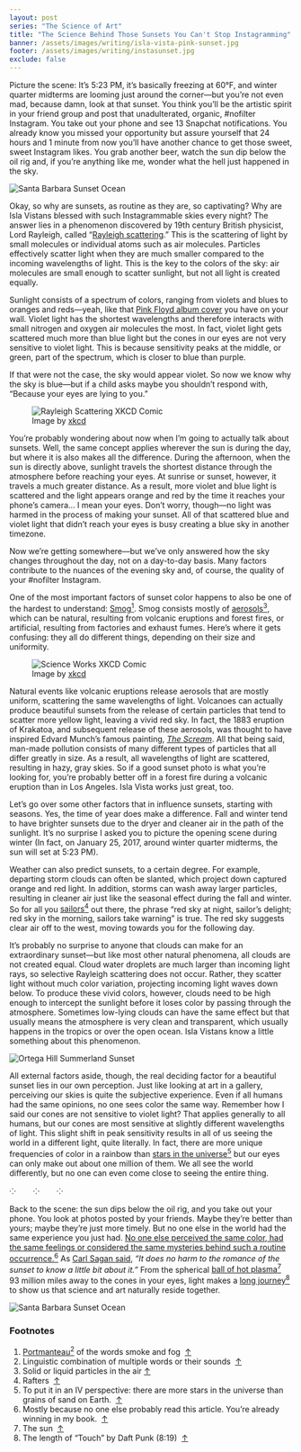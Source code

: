 ```yaml
---
layout: post
series: "The Science of Art"
title: "The Science Behind Those Sunsets You Can't Stop Instagramming"
banner: /assets/images/writing/isla-vista-pink-sunset.jpg
footer: /assets/images/writing/instasunset.jpg
exclude: false
---
```


Picture the scene: It’s 5:23 PM, it’s basically freezing at 60°F, and winter quarter midterms are looming just around the corner—but you’re not even mad, because damn, look at that sunset. You think you’ll be the artistic spirit in your friend group and post that unadulterated, organic, #nofilter Instagram. You take out your phone and see 13 Snapchat notifications. You already know you missed your opportunity but assure yourself that 24 hours and 1 minute from now you’ll have another chance to get those sweet, sweet Instagram likes. You grab another beer, watch the sun dip below the oil rig and, if you’re anything like me, wonder what the hell just happened in the sky.

<img class="post-img" src="{{ site.baseurl }}/assets/images/writing/sb-sunset-oil-rig.jpg" alt="Santa Barbara Sunset Ocean">

Okay, so why are sunsets, as routine as they are, so captivating? Why are Isla Vistans blessed with such Instagrammable skies every night? The answer lies in a phenomenon discovered by 19th century British physicist, Lord Rayleigh, called “[Rayleigh scattering](https://en.wikipedia.org/wiki/Rayleigh_scattering).” This is the scattering of light by small molecules or individual atoms such as air molecules. Particles effectively scatter light when they are much smaller compared to the incoming wavelengths of light. This is the key to the colors of the sky: air molecules are small enough to scatter sunlight, but not all light is created equally.

Sunlight consists of a spectrum of colors, ranging from violets and blues to oranges and reds—yeah, like that [Pink Floyd album cover](https://en.wikipedia.org/wiki/The_Dark_Side_of_the_Moon) you have on your wall. Violet light has the shortest wavelengths and therefore interacts with small nitrogen and oxygen air molecules the most. In fact, violet light gets scattered much more than blue light but the cones in our eyes are not very sensitive to violet light. This is because sensitivity peaks at the middle, or green, part of the spectrum, which is closer to blue than purple.

If that were not the case, the sky would appear violet. So now we know why the sky is blue—but if a child asks maybe you shouldn’t respond with, “Because your eyes are lying to you.”

<figure>
    <img src="{{ site.baseurl }}/assets/images/writing/sky-color-xkcd.png" alt='Rayleigh Scattering XKCD Comic'>
    <figcaption>Image by <a href="https://xkcd.com/1145/">xkcd</a></figcaption>
</figure>

You’re probably wondering about now when I’m going to actually talk about sunsets. Well, the same concept applies wherever the sun is during the day, but where it is also makes all the difference. During the afternoon, when the sun is directly above, sunlight travels the shortest distance through the atmosphere before reaching your eyes. At sunrise or sunset, however, it travels a much greater distance. As a result, more violet and blue light is scattered and the light appears orange and red by the time it reaches your phone’s camera... I mean your eyes. Don’t worry, though—no light was harmed in the process of making your sunset. All of that scattered blue and violet light that didn’t reach your eyes is busy creating a blue sky in another timezone.

Now we’re getting somewhere—but we’ve only answered how the sky changes throughout the day, not on a day-to-day basis. Many factors contribute to the nuances of the evening sky and, of course, the quality of your #nofilter Instagram.

<p id="p1">One of the most important factors of sunset color happens to also be one of the hardest to understand: <a href="#1">Smog<sup>1</sup></a>. Smog consists mostly of <a href="#3">aerosols<sup>3</sup></a>, which can be natural, resulting from volcanic eruptions and forest fires, or artificial, resulting from factories and exhaust fumes. Here’s where it gets confusing: they all do different things, depending on their size and uniformity.</p>

<figure>
    <img src="{{ site.baseurl }}/assets/images/writing/science-works.jpg" alt='Science Works XKCD Comic'>
    <figcaption>Image by <a href="https://xkcd.com/54/">xkcd</a></figcaption>
</figure>
<!-- Couldn’t have said it better myself. -->

Natural events like volcanic eruptions release aerosols that are mostly uniform, scattering the same wavelengths of light. Volcanoes can actually produce beautiful sunsets from the release of certain particles that tend to scatter more yellow light, leaving a vivid red sky. In fact, the 1883 eruption of Krakatoa, and subsequent release of these aerosols, was thought to have inspired Edvard Munch’s famous painting, [_The Scream_](https://en.wikipedia.org/wiki/The_Scream). All that being said, man-made pollution consists of many different types of particles that all differ greatly in size. As a result, all wavelengths of light are scattered, resulting in hazy, gray skies. So if a good sunset photo is what you’re looking for, you’re probably better off in a forest fire during a volcanic eruption than in Los Angeles. Isla Vista works just great, too.
<!-- Where you can go for the most dangerous Instagram posts ever: https://cosmosmagazine.com/geoscience/earth-s-most-volcanic-places/ -->

Let’s go over some other factors that in influence sunsets, starting with seasons. Yes, the time of year does make a difference. Fall and winter tend to have brighter sunsets due to the dryer and cleaner air in the path of the sunlight. It’s no surprise I asked you to picture the opening scene during winter (In fact, on January 25, 2017, around winter quarter midterms, the sun will set at 5:23 PM).

<p id="p2">Weather can also predict sunsets, to a certain degree. For example, departing storm clouds can often be slanted, which project down captured orange and red light. In addition, storms can wash away larger particles, resulting in cleaner air just like the seasonal effect during the fall and winter. So for all you <a href="#4">sailors<sup>4</sup></a> out there, the phrase “red sky at night, sailor’s delight; red sky in the morning, sailors take warning” is true. The red sky suggests clear air off to the west, moving towards you for the following day.</p>

It’s probably no surprise to anyone that clouds can make for an extraordinary sunset—but like most other natural phenomena, all clouds are not created equal. Cloud water droplets are much larger than incoming light rays, so selective Rayleigh scattering does not occur. Rather, they scatter light without much color variation, projecting incoming light waves down below. To produce these vivid colors, however, clouds need to be high enough to intercept the sunlight before it loses color by passing through the atmosphere. Sometimes low-lying clouds can have the same effect but that usually means the atmosphere is very clean and transparent, which usually happens in the tropics or over the open ocean. Isla Vistans know a little something about this phenomenon.

<img src="{{ site.baseurl }}/assets/images/writing/ortega-hill-sunset.jpg" alt='Ortega Hill Summerland Sunset'>

<p id="p3">All external factors aside, though, the real deciding factor for a beautiful sunset lies in our own perception. Just like looking at art in a gallery, perceiving our skies is quite the subjective experience. Even if all humans had the same opinions, no one sees color the same way. Remember how I said our cones are not sensitive to violet light? That applies generally to all humans, but our cones are most sensitive at slightly different wavelengths of light. This slight shift in peak sensitivity results in all of us seeing the world in a different light, quite literally. In fact, there are more unique frequencies of color in a rainbow than <a href="#5">stars in the universe<sup>5</sup></a> but our eyes can only make out about one million of them. We all see the world differently, but no one can even come close to seeing the entire thing.</p>

<p class="divider-line">⁘&#8193;&#8193;⁘&#8193;&#8193;⁘</p>

<p id="p4">Back to the scene: the sun dips below the oil rig, and you take out your phone. You look at photos posted by your friends. Maybe they’re better than yours; maybe they’re just more timely. But no one else in the world had the same experience you just had. <a href="#6">No one else perceived the same color, had the same feelings or considered the same mysteries behind such a routine occurrence.<sup>6</sup></a> As <a href="https://tinyurl.com/sunsetromance">Carl Sagan said</a>, <em>“It does no harm to the romance of the sunset to know a little bit about it.”</em> From the spherical <a href="#7">ball of hot plasma<sup>7</sup></a> 93 million miles away to the cones in your eyes, light makes a <a href="#8">long journey<sup>8</sup></a> to show us that science and art naturally reside together.</p>

<img class="post-img" src="{{ site.baseurl }}/assets/images/writing/isla-vista-sunset-bird.jpg" alt="Santa Barbara Sunset Ocean">

### Footnotes
<ol class="footnotes">
    <li><span id="1"><a href="#2">Portmanteau<sup>2</sup></a> of the words smoke and fog &nbsp;<a class="back-up" href="#p1">↑</a></span></li>
    <li><span id="2">Linguistic combination of multiple words or their sounds &nbsp;<a class="back-up" href="#p1">↑</a></span></li>
    <li><span id="3">Solid or liquid particles in the air&nbsp;<a class="back-up" href="#p1">↑</a></span></li>
    <li><span id="4">Rafters &nbsp;<a class="back-up" href="#p2">↑</a></span></li>
    <li><span id="5">To put it in an IV perspective: there are more stars in the universe than grains of sand on Earth. &nbsp;<a class="back-up" href="#p3">↑</a></span></li>
    <li><span id="6">Mostly because no one else probably read this article. You’re already winning in my book. &nbsp;<a class="back-up" href="#p4">↑</a></span></li>
    <li><span id="7">The sun &nbsp;<a class="back-up" href="#p4">↑</a></span></li>
    <li><span id="8">The length of “Touch” by Daft Punk (8:19) &nbsp;<a class="back-up" href="#p4">↑</a></span></li>
</ol><br>